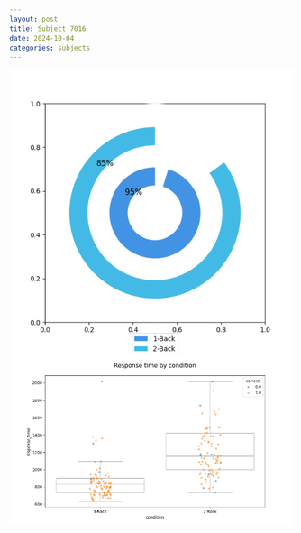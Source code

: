 ```yaml
---
layout: post
title: Subject 7016
date: 2024-10-04
categories: subjects
---
```


![](data/7016/run-3/7016_accuracy_by_condition.png)
![](data/7016/run-3/7016_response_time_by_condition.png)
